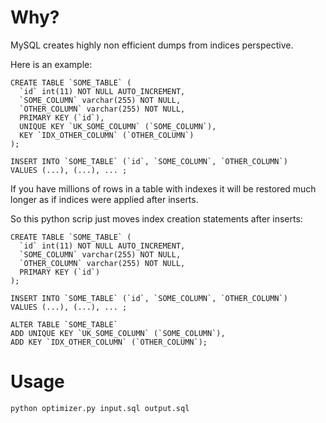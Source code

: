 # Why?

MySQL creates highly non efficient dumps from indices perspective.

Here is an example:
```
CREATE TABLE `SOME_TABLE` (
  `id` int(11) NOT NULL AUTO_INCREMENT,
  `SOME_COLUMN` varchar(255) NOT NULL,
  `OTHER_COLUMN` varchar(255) NOT NULL,
  PRIMARY KEY (`id`),
  UNIQUE KEY `UK_SOME_COLUMN` (`SOME_COLUMN`),
  KEY `IDX_OTHER_COLUMN` (`OTHER_COLUMN`)
);

INSERT INTO `SOME_TABLE` (`id`, `SOME_COLUMN`, `OTHER_COLUMN`)
VALUES (...), (...), ... ;
```

If you have millions of rows in a table with indexes it will be restored much longer as if indices were applied after inserts.

So this python scrip just moves index creation statements after inserts:

```
CREATE TABLE `SOME_TABLE` (
  `id` int(11) NOT NULL AUTO_INCREMENT,
  `SOME_COLUMN` varchar(255) NOT NULL,
  `OTHER_COLUMN` varchar(255) NOT NULL,
  PRIMARY KEY (`id`)
);

INSERT INTO `SOME_TABLE` (`id`, `SOME_COLUMN`, `OTHER_COLUMN`)
VALUES (...), (...), ... ;

ALTER TABLE `SOME_TABLE`
ADD UNIQUE KEY `UK_SOME_COLUMN` (`SOME_COLUMN`),
ADD KEY `IDX_OTHER_COLUMN` (`OTHER_COLUMN`);
```

# Usage
```
python optimizer.py input.sql output.sql
```
